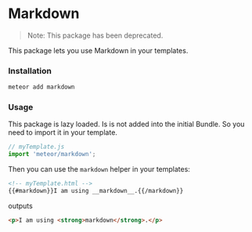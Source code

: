 # Markdown

> Note: This package has been deprecated.

This package lets you use Markdown in your templates.

### Installation

```sh
meteor add markdown
```

### Usage

This package is lazy loaded. Is is not added into the initial Bundle.
So you need to import it in your template.

```js
// myTemplate.js
import 'meteor/markdown';
```

Then you can use the `markdown` helper in your templates:

```html
<!-- myTemplate.html -->
{{#markdown}}I am using __markdown__.{{/markdown}}
```

outputs

```html
<p>I am using <strong>markdown</strong>.</p>
```
